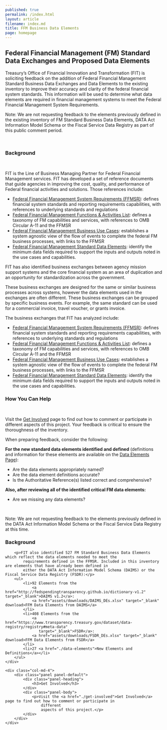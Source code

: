 ```yaml
---
published: true
permalink: /index.html
layout: article
filename: index.md
title: FFM Business Data Elements
page: homepage
---
```

<div class="row">
    <div class="col-md-8">
        <h2 class="mt-0">Federal Financial Management (FM) Standard Data Exchanges and Proposed Data Elements</h2>
        <p>
            Treasury’s Office of Financial Innovation and Transformation (FIT) is soliciting feedback on the addition of Federal Financial Management Standard Business Data Exchanges and Data Elements to the existing inventory to improve their accuracy and clarity of the federal financial system standards. This information will be used to determine what data elements are required in financial management systems to meet the Federal Financial Management System Requirements.
        </p>
     <p>
            Note: We are not requesting feedback to the elements previously defined in the existing inventory of FM Standard Business Data Elements, DATA Act Information Model Schema or the Fiscal Service Data Registry as part of this public comment period.
        </p>
     <!--<p>-->
        <!--Treasury’s Office of Financial Innovation and Transformation (FIT) is the Line of Business (LoB) Managing-->
        <!--Partner for the Federal Financial Management (FM) service area. FIT has developed a set of reference-->
        <!--documents to help guide agencies in improving the cost, quality, and performance of Federal financial-->
        <!--activities and solutions. Those references include:-->
        <!--</p>-->
        <p><h3 class="mt-0">Background</h3></p>
         <p>
            FIT is the Line of Business Managing Partner for Federal Financial Management services. FIT has developed a
            set of reference documents that guide agencies in improving the cost, quality, and performance of
            Federal financial activities and solutions. Those references include:
        </p>
        <ul>
            <li>
                <a href="https://tfm.fiscal.treasury.gov/v1/p6/c950.html" target="_blank">Federal Financial Management
                    System Requirements (FFMSR)</a>: defines financial system standards and reporting requirements
                capabilities, with references to underlying standards and regulations
            </li>
            <li>
                <a href="https://www.fiscal.treasury.gov/fsservices/gov/fit/FMFunctionsandActivities.pdf"
                   target="_blank" download>Federal Financial Management Functions & Activities List</a>: defines a
                taxonomy of FM capabilities and services, with references to OMB Circular A-11 and the FFMSR
            </li>
            <li>
                <a href="https://www.fiscal.treasury.gov/fsservices/gov/fit/fit_usecase.htm" target="_blank">Federal
                    Financial Management Business Use Cases</a>: establishes a system agnostic view of the flow of
                events
                to complete the federal FM business processes, with links to the FFMSR
            </li>
        <li>
                <a href="https://fiscal.treasury.gov/files/fit/ffm-standard-data-elements.xlsx" target="_blank">Federal
                    Financial Management Standard Data Elements</a>: identify the minimum data fields required to support the inputs and outputs noted in the use cases and                           capabilities.
            </li>
            </ul>
        <p>
        FIT has also identified business exchanges between agency mission support systems and the core financial system as an area of duplication and an opportunity for standardization across the government. 
        </p>
         <p>
           These business exchanges are designed for the same or similar business processes across systems, however the data elements used in the exchanges are often different. These business exchanges can be grouped by specific business events.  For example, the same standard can be used for a commercial invoice, travel voucher, or grants invoice. 
        </p>
     <p>
          The business exchanges that FIT has analyzed include:
        </p>
         <ul>
            <li>
                <a href="https://tfm.fiscal.treasury.gov/v1/p6/c950.html" target="_blank">Federal Financial Management
                    System Requirements (FFMSR)</a>: defines financial system standards and reporting requirements
                capabilities, with references to underlying standards and regulations
            </li>
            <li>
                <a href="https://www.fiscal.treasury.gov/fsservices/gov/fit/FMFunctionsandActivities.pdf"
                   target="_blank" download>Federal Financial Management Functions & Activities List</a>: defines a
                taxonomy of FM capabilities and services, with references to OMB Circular A-11 and the FFMSR
            </li>
            <li>
                <a href="https://www.fiscal.treasury.gov/fsservices/gov/fit/fit_usecase.htm" target="_blank">Federal
                    Financial Management Business Use Cases</a>: establishes a system agnostic view of the flow of
                events
                to complete the federal FM business processes, with links to the FFMSR
            </li>
        <li>
                <a href="https://fiscal.treasury.gov/files/fit/ffm-standard-data-elements.xlsx" target="_blank">Federal
                    Financial Management Standard Data Elements</a>: identify the minimum data fields required to support the inputs and outputs noted in the use cases and                           capabilities.
            </li>
            </ul>
        <ul>
       </ul>
       <p><h3 class="mt-0">How You Can Help</h3></p>
        <p>Visit the <a href="./get-involved">Get Involved</a> page to find out how to comment or participate in different aspects of this project. Your feedback is critical to ensure the thoroughness of the inventory.
        </p>
        <p>
            When preparing feedback, consider the following:
        </p>
        <p>
            <strong>For the new standard data elements identified and defined</strong> (definitions and
            information for these elements are available on the <a href="./data-elements">Data
            Elements Page</a>):
        </p>
        <ul>
            <li>
                Are the data elements appropriately named?
            </li>
            <li>
                Are the data element definitions accurate?
            </li>
            <li>
                Is the Authoritative Reference(s) listed correct and comprehensive?
            </li>
        </ul>
        <p><strong>Also, after reviewing all of the identified critical FM data elements:</strong></p>
        <ul>
            <li>Are we missing any data elements?</li>
        </ul>
        <p>Note: We are not requesting feedback to the elements previously defined in the DATA Act Information Model Schema or the Fiscal Service Data Registry at this time.
        </p>
        <p>
        </p>
        <h3 class="mt-0">Background</h3>
       

        <p>FIT also identified 527 FM Standard Business Data Elements which reflect the data elements needed to meet the
            requirements defined in the FFMSR. Included in this inventory are elements that have already been defined in
            either the DATA Act Information Model Schema (DAIMS) or the Fiscal Service Data Registry (FSDR):</p>
        <ul>
            <li>92 Elements from the
                <a href="http://fedspendingtransparency.github.io/dictionary-v1.2" target="_blank">DAIMS v1.2</a>:
                <a href="assets/downloads/DAIMS_DEs.xlsx" target="_blank" download>FFM Data Elements from DAIMS</a>
            </li>
            <li>408 Elements from the
                <a href="https://www.transparency.treasury.gov/dataset/data-registry/registry#meta-data"
                   target="_blank">FSDR</a>:
                <a href="assets/downloads/FSDR_DEs.xlsx" target="_blank" download>FFM Data Elements from FSDR</a>
            </li>
            <li>27 <a href="./data-elements">New Elements and Definitions</a></li>
        </ul>
    </div>
     
    <div class="col-md-4">
        <div class="panel panel-default">
            <div class="panel-heading">
                <h3>Get Involved</h3>
            </div>
            <div class="panel-body">
                <p>Visit the <a href="./get-involved">Get Involved</a> page to find out how to comment or participate in
                    different
                    aspects of this project.</p>
            </div>
        </div>
    </div>
</div>
